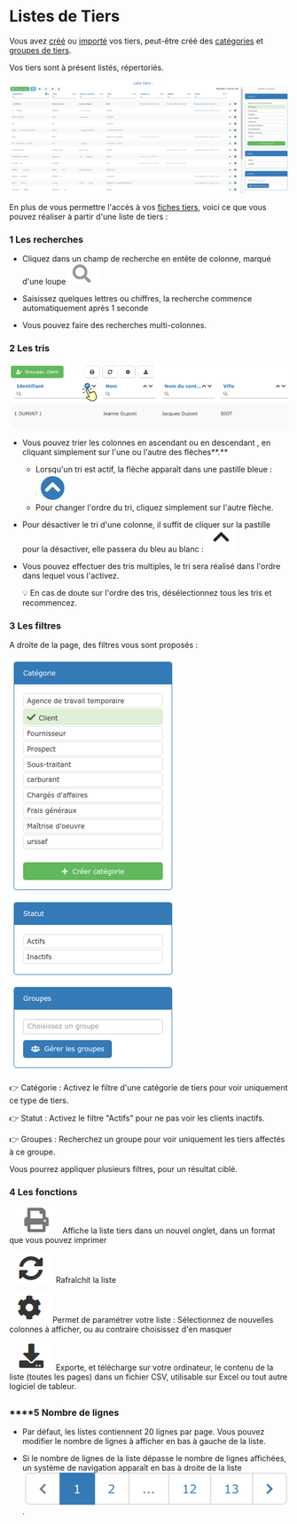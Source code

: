 # Listes de Tiers

Vous avez [créé](../les-clients/creer-un-client-ou-prospect.md) ou [importé](../importer.md) vos tiers, peut-être créé des [catégories](../categories-et-groupes-de-tiers.md#categories) et [groupes de tiers](../categories-et-groupes-de-tiers.md#groupes-de-tiers).

Vos tiers sont à présent listés, répertoriés.

![](../../../.gitbook/assets/screenshot-197-.png)



En plus de vous permettre l'accès à vos [fiches tiers](../les-clients/la-fiche-client-en-details.md), voici ce que vous pouvez réaliser à partir d'une liste de tiers :



### 1 Les recherches

* Cliquez dans un champ de recherche en entête de colonne, marqué d'une loupe![](../../../.gitbook/assets/screenshot-198-.png)

* Saisissez quelques lettres ou chiffres, la recherche commence automatiquement après 1 seconde

* Vous pouvez faire des recherches multi-colonnes.



### 2 **Les tris**

![](../../../.gitbook/assets/screenshot-200a-.png)

* Vous pouvez trier les colonnes en ascendant  ou en descendant , en cliquant simplement sur l'une ou l'autre des flèches**.**
  * Lorsqu'un tri est actif, la flèche apparaît dans une pastille bleue :![](../../../.gitbook/assets/screenshot-201-.png)
  * Pour changer l'ordre du tri, cliquez simplement sur l'autre flèche.
* Pour désactiver le tri d'une colonne, il suffit de cliquer sur la pastille pour la désactiver, elle passera du bleu au blanc :![](../../../.gitbook/assets/screenshot-202-.png)

* Vous pouvez effectuer des tris multiples, le tri sera réalisé dans l'ordre dans lequel vous l'activez. 

  💡 En cas de doute sur l'ordre des tris, désélectionnez tous les tris et recommencez.



### 3 Les filtres

A droite de la page, des filtres vous sont proposés :

![](../../../.gitbook/assets/screenshot-209-.png)

👉 Catégorie : Activez le filtre d'une catégorie de tiers pour voir uniquement ce type de tiers.

👉 Statut : Activez le filtre "Actifs" pour ne pas voir les clients inactifs.

👉 Groupes : Recherchez un groupe pour voir uniquement les tiers affectés à ce groupe.

Vous pourrez appliquer plusieurs filtres, pour un résultat ciblé.



### 4 **Les fonctions** 

![](../../../.gitbook/assets/screenshot-185a-.png)Affiche la liste tiers dans un nouvel onglet, dans un format que vous pouvez imprimer

 ![](../../../.gitbook/assets/screenshot-203-.png) Rafraîchit la liste

 ![](../../../.gitbook/assets/screenshot-204-.png)  Permet de paramétrer votre liste : Sélectionnez de nouvelles colonnes à afficher, ou au contraire choisissez d'en masquer

 ![](../../../.gitbook/assets/screenshot-205-.png) Exporte, et télécharge sur votre ordinateur, le contenu de la liste \(toutes les pages\) dans un fichier CSV, utilisable sur Excel ou tout autre logiciel de tableur.

## 

### \*\*\*\*5 **Nombre de lignes**

* Par défaut, les listes contiennent 20 lignes par page. Vous pouvez modifier le nombre de lignes à afficher en bas à gauche de la liste.

* Si le nombre de lignes de la liste dépasse le nombre de lignes affichées, un système de navigation apparaît en bas à droite de la liste![](../../../.gitbook/assets/screenshot-207-.png).

